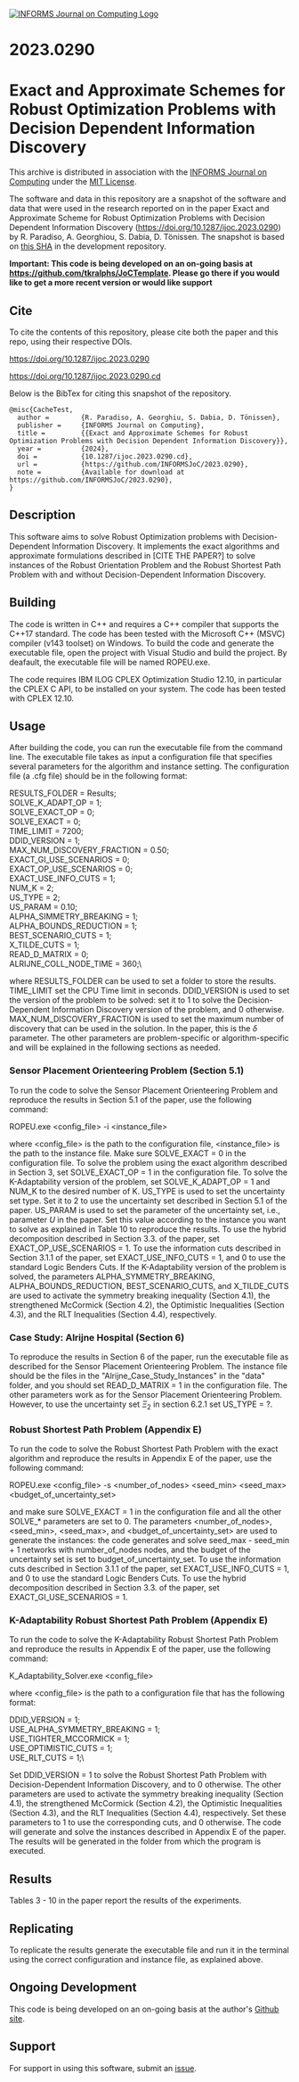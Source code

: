 [![INFORMS Journal on Computing Logo](https://INFORMSJoC.github.io/logos/INFORMS_Journal_on_Computing_Header.jpg)](https://pubsonline.informs.org/journal/ijoc)

# 2023.0290

# Exact and Approximate Schemes for Robust Optimization Problems with Decision Dependent Information Discovery

This archive is distributed in association with the [INFORMS Journal on
Computing](https://pubsonline.informs.org/journal/ijoc) under the [MIT License](LICENSE).

The software and data in this repository are a snapshot of the software and data
that were used in the research reported on in the paper 
Exact and Approximate Scheme for Robust Optimization Problems with Decision Dependent Information Discovery (https://doi.org/10.1287/ijoc.2023.0290) by R. Paradiso, A. Georghiou, S. Dabia, D. Tönissen. 
The snapshot is based on 
[this SHA](https://github.com/tkralphs/JoCTemplate/commit/f7f30c63adbcb0811e5a133e1def696b74f3ba15) 
in the development repository. 

**Important: This code is being developed on an on-going basis at 
https://github.com/tkralphs/JoCTemplate. Please go there if you would like to
get a more recent version or would like support**

## Cite

To cite the contents of this repository, please cite both the paper and this repo, using their respective DOIs.

https://doi.org/10.1287/ijoc.2023.0290

https://doi.org/10.1287/ijoc.2023.0290.cd

Below is the BibTex for citing this snapshot of the repository.

```
@misc{CacheTest,
  author =        {R. Paradiso, A. Georghiu, S. Dabia, D. Tönissen},
  publisher =     {INFORMS Journal on Computing},
  title =         {{Exact and Approximate Schemes for Robust Optimization Problems with Decision Dependent Information Discovery}},
  year =          {2024},
  doi =           {10.1287/ijoc.2023.0290.cd},
  url =           {https://github.com/INFORMSJoC/2023.0290},
  note =          {Available for download at https://github.com/INFORMSJoC/2023.0290},
}  
```

## Description

This software aims to solve Robust Optimization problems with Decision-Dependent Information Discovery. It implements the exact algorithms and approximate formulations described in [CITE THE PAPER?] to solve instances of the Robust Orientation Problem and the Robust Shortest Path Problem with and without Decision-Dependent Information Discovery.

## Building

The code is written in C++ and requires a C++ compiler that supports the C++17 standard. The code has been tested with the Microsoft C++ (MSVC) compiler (v143 toolset) on Windows. To build the code and generate the executable file, open the project with Visual Studio and build the project. By deafault, the executable file will be named ROPEU.exe.

The code requires IBM ILOG CPLEX Optimization Studio 12.10, in particular the CPLEX C API, to be installed on your system. The code has been tested with CPLEX 12.10. 

## Usage

After building the code, you can run the executable file from the command line. The executable file takes as input a configuration file that specifies several parameters for the algorithm and instance setting. The configuration file (a .cfg file) should be in the following format:

RESULTS_FOLDER				      = Results;\
SOLVE_K_ADAPT_OP			      = 1;\
SOLVE_EXACT_OP				      = 0;\
SOLVE_EXACT					        = 0;\
TIME_LIMIT					        = 7200;\
DDID_VERSION				        = 1;\
MAX_NUM_DISCOVERY_FRACTION  = 0.50;\
EXACT_GI_USE_SCENARIOS		  = 0;\
EXACT_OP_USE_SCENARIOS      = 0;\
EXACT_USE_INFO_CUTS			    = 1;\
NUM_K						            = 2;\
US_TYPE						          = 2;\
US_PARAM					          = 0.10;\
ALPHA_SIMMETRY_BREAKING		  = 1;\
ALPHA_BOUNDS_REDUCTION		  = 1;\
BEST_SCENARIO_CUTS			    = 1;\
X_TILDE_CUTS				        = 1;\
READ_D_MATRIX				        = 0;\
ALRIJNE_COLL_NODE_TIME		  = 360;\

where RESULTS_FOLDER can be used to set a folder to store the results. TIME_LIMIT set the CPU Time limit in seconds. DDID_VERSION is used to set the version of the problem to be solved: set it to 1 to solve the Decision-Dependent Information Discovery version of the problem, and 0 otherwise. MAX_NUM_DISCOVERY_FRACTION is used to set the maximum number of discovery that can be used in the solution. In the paper, this is the $\delta$ parameter. The other parameters are problem-specific or algorithm-specific and will be explained in the following sections as needed.
 
### Sensor Placement Orienteering Problem (Section 5.1)
To run the code to solve the Sensor Placement Orienteering Problem and reproduce the results in Section 5.1 of the paper, use the following command:

ROPEU.exe <config_file> -i <instance_file>

where <config_file> is the path to the configuration file, <instance_file> is the path to the instance file. Make sure SOLVE_EXACT = 0 in the configuration file. To solve the problem using the exact algorithm described in Section 3, set SOLVE_EXACT_OP = 1 in the configuration file. To solve the K-Adaptability version of the problem, set SOLVE_K_ADAPT_OP = 1 and NUM_K to the desired number of K. US_TYPE is used to set the uncertainty set type. Set it to 2 to use the uncertainty set described in Section 5.1 of the paper. US_PARAM is used to set the parameter of the uncertainty set, i.e., parameter $U$ in the paper. Set this value according to the instance you want to solve as explained in Table 10 to reproduce the results. To use the hybrid decomposition described in Section 3.3. of the paper, set EXACT_OP_USE_SCENARIOS = 1. To use the information cuts described in Section 3.1.1 of the paper, set EXACT_USE_INFO_CUTS = 1, and 0 to use the standard Logic Benders Cuts. If the K-Adaptability version of the problem is solved, the parameters ALPHA_SYMMETRY_BREAKING, ALPHA_BOUNDS_REDUCTION, BEST_SCENARIO_CUTS, and X_TILDE_CUTS are used to activate the symmetry breaking inequality (Section 4.1), the strengthened McCormick (Section 4.2), the Optimistic Inequalities (Section 4.3), and the RLT Inequalities (Section 4.4), respectively.



### Case Study: Alrijne Hospital (Section 6)
To reproduce the results in Section 6 of the paper, run the executable file as described for the Sensor Placement Orienteering Problem. The instance file should be the files in the "Alrijne_Case_Study_Instances" in the "data" folder, and you should set READ_D_MATRIX = 1 in the configuration file. The other parameters work as for the Sensor Placement Orienteering Problem. However, to use the uncertainty set $\Xi_2$ in section 6.2.1 set US_TYPE = ?.

### Robust Shortest Path Problem (Appendix E)
To run the code to solve the Robust Shortest Path Problem with the exact algorithm and reproduce the results in Appendix E of the paper, use the following command:

ROPEU.exe <config_file> -s <number_of_nodes> <seed_min> <seed_max> <budget_of_uncertainty_set>

and make sure SOLVE_EXACT = 1 in the configuration file and all the other SOLVE_* parameters are set to 0. The parameters <number_of_nodes>, <seed_min>, <seed_max>, and <budget_of_uncertainty_set> are used to generate the instances: the code generates and solve seed_max - seed_min + 1 networks with number_of_nodes nodes, and the budget of the uncertainty set is set to budget_of_uncertainty_set. To use the information cuts described in Section 3.1.1 of the paper, set EXACT_USE_INFO_CUTS = 1, and 0 to use the standard Logic Benders Cuts. To use the hybrid decomposition described in Section 3.3. of the paper, set EXACT_GI_USE_SCENARIOS = 1.

 
 ### K-Adaptability Robust Shortest Path Problem (Appendix E)
To run the code to solve the K-Adaptability Robust Shortest Path Problem and reproduce the results in Appendix E of the paper, use the following command:

K_Adaptability_Solver.exe <config_file>

where <config_file> is the path to a configuration file that has the following format: 

DDID_VERSION					= 1;\
USE_ALPHA_SYMMETRY_BREAKING		= 1;\
USE_TIGHTER_MCCORMICK			= 1;\
USE_OPTIMISTIC_CUTS				= 1;\
USE_RLT_CUTS					= 1;\

Set DDID_VERSION = 1 to solve the Robust Shortest Path Problem with Decision-Dependent Information Discovery, and to 0 otherwise. The other parameters are used to activate the symmetry breaking inequality (Section 4.1), the strengthened McCormick (Section 4.2), the Optimistic Inequalities (Section 4.3), and the RLT Inequalities (Section 4.4), respectively. Set these parameters to 1 to use the corresponding cuts, and 0 otherwise. The code will generate and solve the instances described in Appendix E of the paper. The results will be generated in the folder from which the program is executed.

## Results

Tables 3 - 10 in the paper report the results of the experiments.  

## Replicating

To replicate the results generate the executable file and run it in the terminal using the correct configuration and instance file, as explained above.


## Ongoing Development

This code is being developed on an on-going basis at the author's
[Github site](https://github.com/tkralphs/JoCTemplate).

## Support

For support in using this software, submit an
[issue](https://github.com/tkralphs/JoCTemplate/issues/new).
